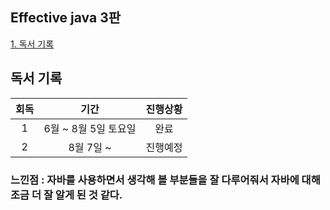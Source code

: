 ## Effective java 3판

[1. 독서 기록](#독서-기록)  

## 독서 기록

| 회독    |         기간        |  진행상황  |
| :----: | :----: | :----: |
| 1      | 6월 ~ 8월 5일 토요일  |  완료  |
| 2 | 8월 7일 ~ |  진행예정  |

### 느낀점 : 자바를 사용하면서 생각해 볼 부분들을 잘 다루어줘서 자바에 대해 조금 더 잘 알게 된 것 같다.
